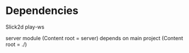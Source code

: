 Dependencies
============
Slick2d
play-ws

server module (Content root = server) depends on main project (Content root = ./)